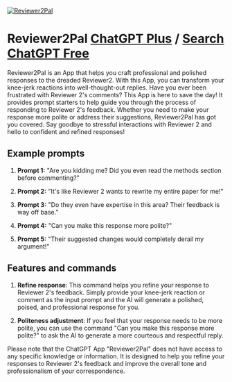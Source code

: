 
[![Reviewer2Pal](https://files.oaiusercontent.com/file-uJIvGDMQHt7rqOm0susgwR4b?se=2123-10-17T10%3A57%3A38Z&sp=r&sv=2021-08-06&sr=b&rscc=max-age%3D31536000%2C%20immutable&rscd=attachment%3B%20filename%3DDALL%25C2%25B7E%25202023-11-10%252018.49.09%2520-%2520A%2520minimalistic%2520modern%2520UI%2520style%2520icon%2520depicting%2520a%2520person%2520in%2520a%2520Zen-like%2520state.%2520The%2520design%2520should%2520convey%2520tranquility%2520and%2520mindfulness%252C%2520with%2520the%2520figure%2520seat.png&sig=MCKe6xypJQHWSzOvQ7M2dv60wo4LFBulV7hhgai8Oxw%3D)](https://chat.openai.com/g/g-8JnR1y7pD-reviewer2pal)

# Reviewer2Pal [ChatGPT Plus](https://chat.openai.com/g/g-8JnR1y7pD-reviewer2pal) / [Search ChatGPT Free](https://gptcall.net/index.html#/?search=Reviewer2Pal)

Reviewer2Pal is an App that helps you craft professional and polished responses to the dreaded Reviewer2. With this App, you can transform your knee-jerk reactions into well-thought-out replies. Have you ever been frustrated with Reviewer 2's comments? This App is here to save the day! It provides prompt starters to help guide you through the process of responding to Reviewer 2's feedback. Whether you need to make your response more polite or address their suggestions, Reviewer2Pal has got you covered. Say goodbye to stressful interactions with Reviewer 2 and hello to confident and refined responses!

## Example prompts

1. **Prompt 1:** "Are you kidding me? Did you even read the methods section before commenting?"

2. **Prompt 2:** "It's like Reviewer 2 wants to rewrite my entire paper for me!" 

3. **Prompt 3:** "Do they even have expertise in this area? Their feedback is way off base."

4. **Prompt 4:** "Can you make this response more polite?"

5. **Prompt 5:** "Their suggested changes would completely derail my argument!"

## Features and commands

1. **Refine response**: This command helps you refine your response to Reviewer 2's feedback. Simply provide your knee-jerk reaction or comment as the input prompt and the AI will generate a polished, poised, and professional response for you.

2. **Politeness adjustment**: If you feel that your response needs to be more polite, you can use the command "Can you make this response more polite?" to ask the AI to generate a more courteous and respectful reply.

Please note that the ChatGPT App "Reviewer2Pal" does not have access to any specific knowledge or information. It is designed to help you refine your responses to Reviewer 2's feedback and improve the overall tone and professionalism of your correspondence.


